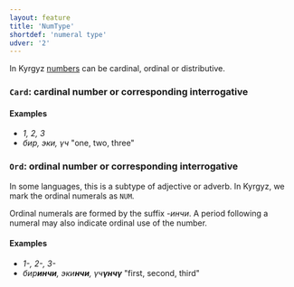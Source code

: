 ```yaml
---
layout: feature
title: 'NumType'
shortdef: 'numeral type'
udver: '2'
---
```


In Kyrgyz [numbers](ky-pos/NUM) can be cardinal, ordinal or distributive.

### <a name="Card">`Card`</a>: cardinal number or corresponding interrogative

#### Examples

* _1, 2, 3_
* _бир, эки, үч_  "one, two, three"


### <a name="Ord">`Ord`</a>: ordinal number or corresponding interrogative

In some languages, this is a subtype of adjective or adverb.
In Kyrgyz, we mark the ordinal numerals as `NUM`.

Ordinal numerals are formed by the suffix _-инчи_.
A period following a numeral may also indicate ordinal use of the number.

#### Examples

* _1-, 2-, 3-_
* _бир<b>инчи</b>,  эки<b>нчи</b>, үч<b>үнчү</b>_  "first, second, third"


<!-- Interlanguage links updated Po 6. listopadu 2023, 21:41:57 CET -->
